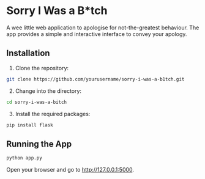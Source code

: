 # Sorry I Was a B\*tch

A wee little web application to apologise for not-the-greatest behaviour. The app provides a simple and interactive interface to convey your apology.

## Installation

1. Clone the repository:

```bash
git clone https://github.com/yourusername/sorry-i-was-a-b1tch.git
```

2. Change into the directory:

```bash
cd sorry-i-was-a-bitch
```

3. Install the required packages:

```bash
pip install flask
```

## Running the App

```bash
python app.py
```

Open your browser and go to http://127.0.0.1:5000.
